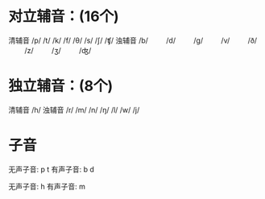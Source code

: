# 对立辅音：(16个)
  清辅音
    /p/
    /t/
    /k/
    /f/
    /θ/
    /s/
    /ʃ/
    /ʧ/
  浊辅音
    /b/
　　 /d/
　　 /g/
　　 /v/
　　 /ð/
　　 /z/
　　 /ʒ/
　　 /ʤ/

# 独立辅音：(8个)
  清辅音
    /h/
  浊辅音
    /r/
    /m/
    /n/
    /ŋ/
    /l/
    /w/
    /j/


# 子音
无声子音: p t
有声子音: b d

无声子音: h 
有声子音:   m  

